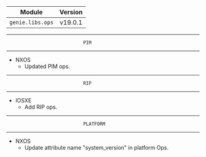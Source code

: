 | Module                  | Version       |
| ------------------------|:-------------:|
| ``genie.libs.ops``      |     v19.0.1   |


--------------------------------------------------------------------------------
                                PIM
--------------------------------------------------------------------------------
* NXOS
    * Updated PIM ops.

--------------------------------------------------------------------------------
                                RIP
--------------------------------------------------------------------------------
* IOSXE
    * Add RIP ops.

--------------------------------------------------------------------------------
                                PLATFORM
--------------------------------------------------------------------------------

* NXOS
    * Update attribute name "system_version" in platform Ops.